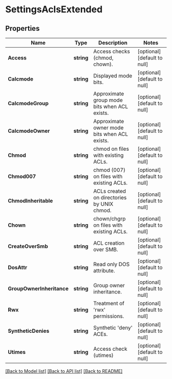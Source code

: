 # SettingsAclsExtended

## Properties
Name | Type | Description | Notes
------------ | ------------- | ------------- | -------------
**Access** | **string** | Access checks (chmod, chown). | [optional] [default to null]
**Calcmode** | **string** | Displayed mode bits. | [optional] [default to null]
**CalcmodeGroup** | **string** | Approximate group mode bits when ACL exists. | [optional] [default to null]
**CalcmodeOwner** | **string** | Approximate owner mode bits when ACL exists. | [optional] [default to null]
**Chmod** | **string** | chmod on files with existing ACLs. | [optional] [default to null]
**Chmod007** | **string** | chmod (007) on files with existing ACLs. | [optional] [default to null]
**ChmodInheritable** | **string** | ACLs created on directories by UNIX chmod. | [optional] [default to null]
**Chown** | **string** | chown/chgrp on files with existing ACLs. | [optional] [default to null]
**CreateOverSmb** | **string** | ACL creation over SMB. | [optional] [default to null]
**DosAttr** | **string** |  Read only DOS attribute. | [optional] [default to null]
**GroupOwnerInheritance** | **string** | Group owner inheritance. | [optional] [default to null]
**Rwx** | **string** | Treatment of &#39;rwx&#39; permissions. | [optional] [default to null]
**SyntheticDenies** | **string** | Synthetic &#39;deny&#39; ACEs. | [optional] [default to null]
**Utimes** | **string** | Access check (utimes) | [optional] [default to null]

[[Back to Model list]](../README.md#documentation-for-models) [[Back to API list]](../README.md#documentation-for-api-endpoints) [[Back to README]](../README.md)


